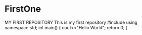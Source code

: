 # FirstOne
MY FIRST REPOSITORY
This is my first repository
#include<iostream>
  using namespace std;
  int main()
  { cout<<"Hello World";
  return 0;
  }
